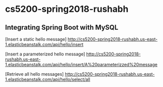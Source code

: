 # cs5200-spring2018-rushabh


## Integrating Spring Boot with MySQL

[Insert a static hello message]
http://cs5200-spring2018-rushabh.us-east-1.elasticbeanstalk.com/api/hello/insert

[Insert a parameterized hello message]
http://cs5200-spring2018-rushabh.us-east-1.elasticbeanstalk.com/api/hello/insert/A%20parameterizzed%20message

[Retrieve all hello messages]
http://cs5200-spring2018-rushabh.us-east-1.elasticbeanstalk.com/api/hello/select/all